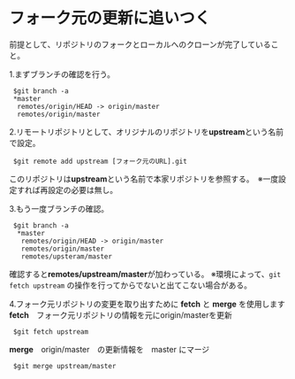 ﻿# フォーク元の更新に追いつく

前提として、リポジトリのフォークとローカルへのクローンが完了していること。

1.まずブランチの確認を行う。
```
 $git branch -a
 *master
  remotes/origin/HEAD -> origin/master
  remotes/origin/master
```
2.リモートリポジトリとして、オリジナルのリポジトリを**upstream**という名前で設定。
```
 $git remote add upstream [フォーク元のURL].git
```
このリポジトリは**upstream**という名前で本家リポジトリを参照する。　※一度設定すれば再設定の必要は無し。

3.もう一度ブランチの確認。
```
 $git branch -a
  *master
   remotes/origin/HEAD -> origin/master
   remotes/origin/master
   remotes/upsteram/master
```
確認すると**remotes/upstream/master**が加わっている。
※環境によって、```git fetch upstream``` の操作を行ってからでないと出てこない場合がある。

4.フォーク元リポジトリの変更を取り出すために **fetch** と **merge** を使用します
**fetch**　フォーク元リポジトリの情報を元にorigin/masterを更新
```
 $git fetch upstream
```

**merge**　origin/master　の更新情報を　master にマージ
```
 $git merge upstream/master
```